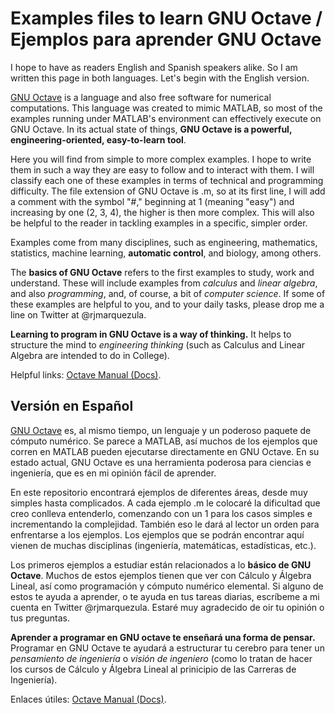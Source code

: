 # Examples files to learn GNU Octave / Ejemplos para aprender GNU Octave

I hope to have as readers English and Spanish speakers alike. So I am written this page in both languages. Let's begin with the English version.

[GNU Octave](https://www.gnu.org/software/octave/) is a language and also free software for numerical computations. This language was created to mimic MATLAB, so most of the examples running under MATLAB's environment can effectively execute on GNU Octave. In its actual state of things, **GNU Octave is a powerful, engineering-oriented, easy-to-learn tool**.

Here you will find from simple to more complex examples. I hope to write them in such a way they are easy to follow and to interact with them. I will classify each one of these examples in terms of technical and programming difficulty. The file extension of GNU Octave is .m, so at its first line, I will add a comment with the symbol "#," beginning at 1 (meaning "easy") and increasing by one (2, 3, 4), the higher is then more complex. This will also be helpful to the reader in tackling examples in a specific, simpler order.

Examples come from many disciplines, such as engineering, mathematics, statistics, machine learning, **automatic control**, and biology, among others. 

The **basics of GNU Octave** refers to the first examples to study, work and understand. These will include examples from *calculus* and *linear algebra*, and also *programming*, and, of course, a bit of *computer science*. If some of these examples are helpful to you, and to your daily tasks, please drop me a line  on Twitter at @rjmarquezula.

**Learning to program in GNU Octave is a way of thinking.** It helps to structure the mind to *engineering thinking* (such as Calculus and Linear Algebra are intended to do in College).

Helpful links: [Octave Manual (Docs)](https://octave.org/doc/v5.2.0/).

## Versión en Español

[GNU Octave](https://www.gnu.org/software/octave/) es, al mismo tiempo, un lenguaje y un poderoso paquete de cómputo numérico. Se parece a MATLAB, así muchos de los ejemplos que corren en MATLAB pueden ejecutarse directamente en GNU Octave. En su estado actual, GNU Octave es una herramienta poderosa para ciencias e ingeniería, que es en mi opinión fácil de aprender.

En este repositorio encontrará ejemplos de diferentes áreas, desde muy simples hasta complicados. A cada ejemplo .m le colocaré la dificultad que creo conlleva entenderlo, comenzando con un 1 para los casos simples e incrementando la complejidad. También eso le dará al lector un orden para enfrentarse a los ejemplos. Los ejemplos que se podrán encontrar aquí vienen de muchas disciplinas (ingeniería, matemáticas, estadísticas, etc.). 

Los primeros ejemplos a estudiar están relacionados a lo **básico de GNU Octave**. Muchos de estos ejemplos tienen que ver con Cálculo y Álgebra Lineal, así como programación y cómputo numérico elemental. Si alguno de estos te ayuda a aprender, o te ayuda en tus tareas diarias, escríbeme a mi cuenta en Twitter @rjmarquezula. Estaré muy agradecido de oir tu opinión o tus preguntas.

**Aprender a programar en GNU octave te enseñará una forma de pensar.** Programar en GNU Octave te ayudará a estructurar tu cerebro para tener un *pensamiento de ingeniería* o *visión de ingeniero* (como lo tratan de hacer los cursos de Cálculo y Álgebra Lineal al prinicipio de las Carreras de Ingeniería).

Enlaces útiles: [Octave Manual (Docs)](https://octave.org/doc/v5.2.0/).

